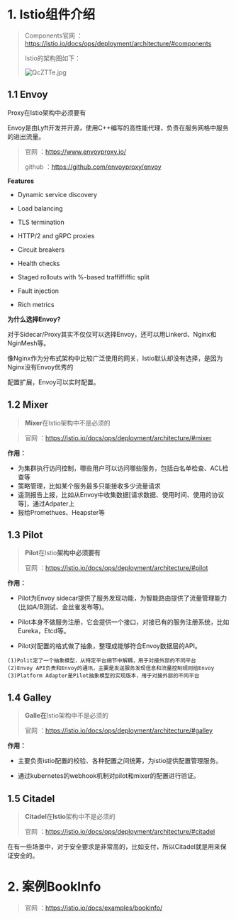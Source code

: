 # 1. Istio组件介绍

> Components官网 ：https://istio.io/docs/ops/deployment/architecture/#components
>
> Istio的架构图如下：
>
> ![QcZTTe.jpg](https://s2.ax1x.com/2019/12/12/QcZTTe.jpg)

## 1.1 Envoy

Proxy在Istio架构中必须要有

Envoy是由Lyft开发并开源，使用C++编写的高性能代理，负责在服务网格中服务的进出流量。 

> 官网 ：https://www.envoyproxy.io/
>
> github ：https://github.com/envoyproxy/envoy

**Features** 

- Dynamic service discovery 

- Load balancing 

- TLS termination 

- HTTP/2 and gRPC proxies 

- Circuit breakers 

- Health checks 

- Staged rollouts with %-based traffiffiffic split 

- Fault injection 

- Rich metrics 

**为什么选择Envoy?**

对于Sidecar/Proxy其实不仅仅可以选择Envoy，还可以用Linkerd、Nginx和NginMesh等。 

像Nginx作为分布式架构中比较广泛使用的网关，Istio默认却没有选择，是因为Nginx没有Envoy优秀的 

配置扩展，Envoy可以实时配置。



## 1.2 Mixer

> **Mixer**在Istio架构中不是必须的

> 官网 ：https://istio.io/docs/ops/deployment/architecture/#mixer

**作用：**

- 为集群执行访问控制，哪些用户可以访问哪些服务，包括白名单检查、ACL检查等 
- 策略管理，比如某个服务最多只能接收多少流量请求 
- 遥测报告上报，比如从Envoy中收集数据[请求数据、使用时间、使用的协议等]，通过Adpater上 
- 报给Promethues、Heapster等



## 1.3 **Pilot**

> **Pilot**在Istio**架构中必须要有** 
>
> 官网 ：https://istio.io/docs/ops/deployment/architecture/#pilot

**作用：**

- Pilot为Envoy sidecar提供了服务发现功能，为智能路由提供了流量管理能力(比如A/B测试、金丝雀发布等)。 

- Pilot本身不做服务注册，它会提供一个接口，对接已有的服务注册系统，比如Eureka，Etcd等。 

- Pilot对配置的格式做了抽象，整理成能够符合Envoy数据层的API。 

```text
(1)Polit定了一个抽象模型，从特定平台细节中解耦，用于对接外部的不同平台 
(2)Envoy API负责和Envoy的通讯，主要是发送服务发现信息和流量控制规则给Envoy 
(3)Platform Adapter是Pilot抽象模型的实现版本，用于对接外部的不同平台
```



## 1.4 Galley

> **Galle在**Istio架构中不是必须的
>
> 官网 ：https://istio.io/docs/ops/deployment/architecture/#galley 

**作用：**

- 主要负责istio配置的校验、各种配置之间统筹，为istio提供配置管理服务。 

- 通过kubernetes的webhook机制对pilot和mixer的配置进行验证。





## 1.5 Citadel

> **Citadel**在**Istio**架构中不是必须的
>
> 官网 ：https://istio.io/docs/ops/deployment/architecture/#citadel 

在有一些场景中，对于安全要求是非常高的，比如支付，所以Citadel就是用来保证安全的。





# 2. 案例BookInfo

> 官网 ：https://istio.io/docs/examples/bookinfo/


